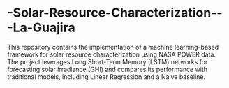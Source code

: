 # -Solar-Resource-Characterization---La-Guajira
This repository contains the implementation of a machine learning-based framework for solar resource characterization using NASA POWER data. The project leverages Long Short-Term Memory (LSTM) networks for forecasting solar irradiance (GHI) and compares its performance with traditional models, including Linear Regression and a Naive baseline. 
